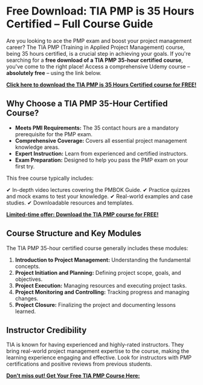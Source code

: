 # Free Download: TIA PMP is 35 Hours Certified – Full Course Guide

Are you looking to ace the PMP exam and boost your project management career? The TIA PMP (Training in Applied Project Management) course, being 35 hours certified, is a crucial step in achieving your goals. If you're searching for a **free download of a TIA PMP 35-hour certified course**, you've come to the right place! Access a comprehensive Udemy course – **absolutely free** – using the link below.

[**Click here to download the TIA PMP is 35 Hours Certified course for FREE!**](https://udemywork.com/tia-pmp-is-35-hours-certified)

## Why Choose a TIA PMP 35-Hour Certified Course?

*   **Meets PMI Requirements:** The 35 contact hours are a mandatory prerequisite for the PMP exam.
*   **Comprehensive Coverage:** Covers all essential project management knowledge areas.
*   **Expert Instruction:** Learn from experienced and certified instructors.
*   **Exam Preparation:** Designed to help you pass the PMP exam on your first try.

This free course typically includes:

✔ In-depth video lectures covering the PMBOK Guide.
✔ Practice quizzes and mock exams to test your knowledge.
✔ Real-world examples and case studies.
✔ Downloadable resources and templates.

[**Limited-time offer: Download the TIA PMP course for FREE!**](https://udemywork.com/tia-pmp-is-35-hours-certified)

## Course Structure and Key Modules

The TIA PMP 35-hour certified course generally includes these modules:

1.  **Introduction to Project Management:** Understanding the fundamental concepts.
2.  **Project Initiation and Planning:** Defining project scope, goals, and objectives.
3.  **Project Execution:** Managing resources and executing project tasks.
4.  **Project Monitoring and Controlling:** Tracking progress and managing changes.
5.  **Project Closure:** Finalizing the project and documenting lessons learned.

## Instructor Credibility

TIA is known for having experienced and highly-rated instructors. They bring real-world project management expertise to the course, making the learning experience engaging and effective. Look for instructors with PMP certifications and positive reviews from previous students.

[**Don't miss out! Get Your Free TIA PMP Course Here:**](https://udemywork.com/tia-pmp-is-35-hours-certified)
